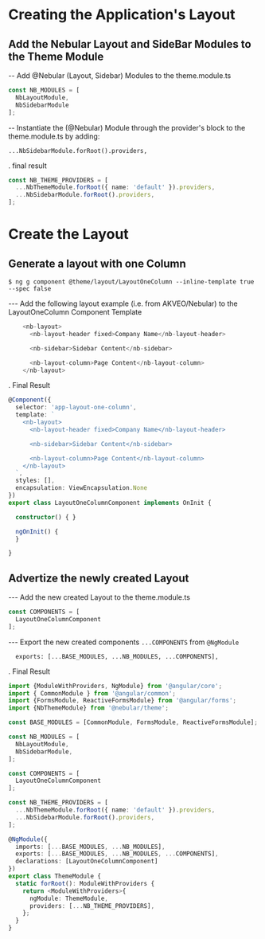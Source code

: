 # Creating the Application's Layout

## Add the Nebular Layout and SideBar Modules to the Theme Module

-- Add @Nebular (Layout, Sidebar) Modules to the theme.module.ts

```Typescript
const NB_MODULES = [
  NbLayoutModule,
  NbSidebarModule
];
```

-- Instantiate the (@Nebular) Module through the provider's block to the theme.module.ts by adding:

  `...NbSidebarModule.forRoot().providers,`

. final result

```Typescript
const NB_THEME_PROVIDERS = [
  ...NbThemeModule.forRoot({ name: 'default' }).providers,
  ...NbSidebarModule.forRoot().providers,
];
```

# Create the Layout

## Generate a layout with one Column

```
$ ng g component @theme/layout/LayoutOneColumn --inline-template true --spec false 
```

--- Add the following layout example (i.e. from AKVEO/Nebular) to the LayoutOneColumn Component Template

```Typescript
    <nb-layout>
      <nb-layout-header fixed>Company Name</nb-layout-header>

      <nb-sidebar>Sidebar Content</nb-sidebar>

      <nb-layout-column>Page Content</nb-layout-column>
    </nb-layout>
```


. Final Result

```Typescript
@Component({
  selector: 'app-layout-one-column',
  template: `
    <nb-layout>
      <nb-layout-header fixed>Company Name</nb-layout-header>

      <nb-sidebar>Sidebar Content</nb-sidebar>

      <nb-layout-column>Page Content</nb-layout-column>
    </nb-layout>
  `,
  styles: [],
  encapsulation: ViewEncapsulation.None
})
export class LayoutOneColumnComponent implements OnInit {

  constructor() { }

  ngOnInit() {
  }

}
```

## Advertize the newly created Layout

--- Add the new created Layout to the theme.module.ts 

```Typescript
const COMPONENTS = [
  LayoutOneColumnComponent
];
```

--- Export the new created components `...COMPONENTS` from `@NgModule`

```
  exports: [...BASE_MODULES, ...NB_MODULES, ...COMPONENTS],
```

. Final Result

```TypeScript
import {ModuleWithProviders, NgModule} from '@angular/core';
import { CommonModule } from '@angular/common';
import {FormsModule, ReactiveFormsModule} from '@angular/forms';
import {NbThemeModule} from '@nebular/theme';

const BASE_MODULES = [CommonModule, FormsModule, ReactiveFormsModule];

const NB_MODULES = [
  NbLayoutModule,
  NbSidebarModule,
];

const COMPONENTS = [
  LayoutOneColumnComponent
];

const NB_THEME_PROVIDERS = [
  ...NbThemeModule.forRoot({ name: 'default' }).providers,
  ...NbSidebarModule.forRoot().providers,
];

@NgModule({
  imports: [...BASE_MODULES, ...NB_MODULES],
  exports: [...BASE_MODULES, ...NB_MODULES, ...COMPONENTS],
  declarations: [LayoutOneColumnComponent]
})
export class ThemeModule {
  static forRoot(): ModuleWithProviders {
    return <ModuleWithProviders>{
      ngModule: ThemeModule,
      providers: [...NB_THEME_PROVIDERS],
    };
  }
}
```
